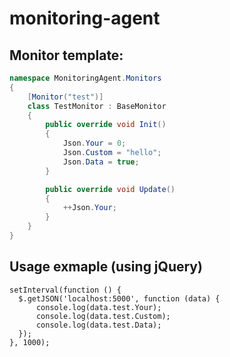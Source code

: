 monitoring-agent
=====

## Monitor template:
```C#
namespace MonitoringAgent.Monitors
{
    [Monitor("test")]
    class TestMonitor : BaseMonitor
    {
        public override void Init()
        {
            Json.Your = 0;
            Json.Custom = "hello";
            Json.Data = true;
        }

        public override void Update()
        {
            ++Json.Your;
        }
    }
}
```
## Usage exmaple (using jQuery)
```JS
setInterval(function () {
  $.getJSON('localhost:5000', function (data) {
      console.log(data.test.Your);
      console.log(data.test.Custom);
      console.log(data.test.Data);
  });
}, 1000);
```
